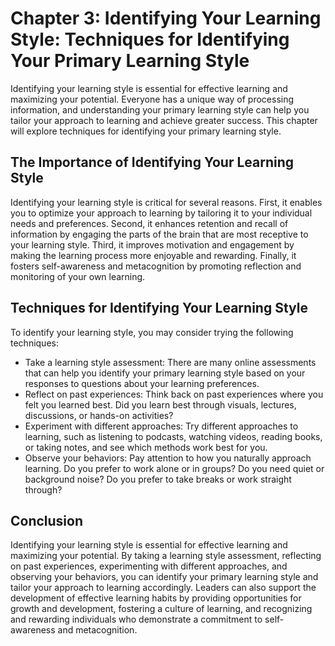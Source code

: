 Chapter 3: Identifying Your Learning Style: Techniques for Identifying Your Primary Learning Style
==================================================================================================

Identifying your learning style is essential for effective learning and maximizing your potential. Everyone has a unique way of processing information, and understanding your primary learning style can help you tailor your approach to learning and achieve greater success. This chapter will explore techniques for identifying your primary learning style.

The Importance of Identifying Your Learning Style
-------------------------------------------------

Identifying your learning style is critical for several reasons. First, it enables you to optimize your approach to learning by tailoring it to your individual needs and preferences. Second, it enhances retention and recall of information by engaging the parts of the brain that are most receptive to your learning style. Third, it improves motivation and engagement by making the learning process more enjoyable and rewarding. Finally, it fosters self-awareness and metacognition by promoting reflection and monitoring of your own learning.

Techniques for Identifying Your Learning Style
----------------------------------------------

To identify your learning style, you may consider trying the following techniques:

* Take a learning style assessment: There are many online assessments that can help you identify your primary learning style based on your responses to questions about your learning preferences.
* Reflect on past experiences: Think back on past experiences where you felt you learned best. Did you learn best through visuals, lectures, discussions, or hands-on activities?
* Experiment with different approaches: Try different approaches to learning, such as listening to podcasts, watching videos, reading books, or taking notes, and see which methods work best for you.
* Observe your behaviors: Pay attention to how you naturally approach learning. Do you prefer to work alone or in groups? Do you need quiet or background noise? Do you prefer to take breaks or work straight through?

Conclusion
----------

Identifying your learning style is essential for effective learning and maximizing your potential. By taking a learning style assessment, reflecting on past experiences, experimenting with different approaches, and observing your behaviors, you can identify your primary learning style and tailor your approach to learning accordingly. Leaders can also support the development of effective learning habits by providing opportunities for growth and development, fostering a culture of learning, and recognizing and rewarding individuals who demonstrate a commitment to self-awareness and metacognition.
